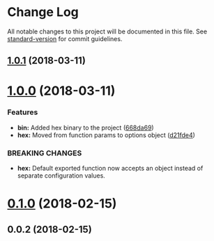 # Change Log

All notable changes to this project will be documented in this file. See [standard-version](https://github.com/conventional-changelog/standard-version) for commit guidelines.

<a name="1.0.1"></a>
## [1.0.1](https://github.com/SirWindfield/hex-debug/compare/v1.0.0...v1.0.1) (2018-03-11)



<a name="1.0.0"></a>
# [1.0.0](https://github.com/SirWindfield/hex-debug/compare/v0.1.0...v1.0.0) (2018-03-11)


### Features

* **bin:** Added hex binary to the project ([668da69](https://github.com/SirWindfield/hex-debug/commit/668da69))
* **hex:** Moved from function params to options object ([d21fde4](https://github.com/SirWindfield/hex-debug/commit/d21fde4))


### BREAKING CHANGES

* **hex:** Default exported function now accepts an object instead of separate configuration
values.



<a name="0.1.0"></a>
# [0.1.0](https://github.com/SirWindfield/hex-debug/compare/v0.0.2...v0.1.0) (2018-02-15)



<a name="0.0.2"></a>
## 0.0.2 (2018-02-15)
